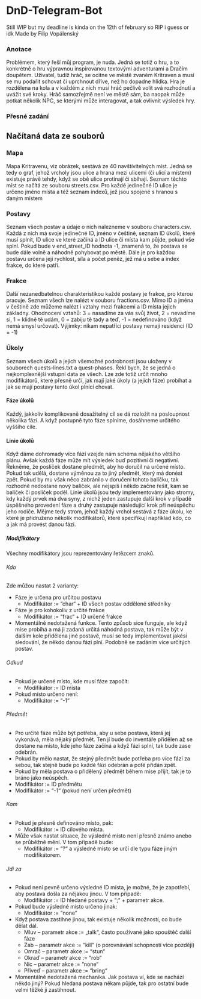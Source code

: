 # DnD-Telegram-Bot
Still WIP but my deadline is kinda on the 12th of february so RIP i guess or idk
Made by Filip Vopálenský

### Anotace
Problémem, který řeší můj program, je nuda. Jedná se totiž o hru, a to konkrétně o hru výpravnou inspirovanou textovými adventurami a Dračím doupětem. Uživatel, tudíž hráč, se ocitne ve městě zvaném Kritraven a musí se mu podařit schovat či uprchnout dříve, než ho dopadne hlídka. Hra je rozdělena na kola a v každém z nich musí hráč pečlivě volit svá rozhodnutí a uvážit své kroky. Hráč samozřejmě není ve městě sám, ba naopak může potkat několik NPC, se kterými může interagovat, a tak ovlivnit výsledek hry.

### Přesné zadání



## Načítaná data ze souborů
### Mapa
Mapa Kritravenu, viz obrázek, sestává ze 40 navštívitelných míst. Jedná se tedy o graf, jehož vrcholy jsou ulice a hrana mezi ulicemi (či ulicí a místem) existuje právě tehdy, když se obě ulice protínají či sbíhají.
Seznam těchto míst se načítá ze souboru streets.csv. Pro každé jedinečné ID ulice je určeno jméno místa a též seznam indexů, jež jsou spojené s hranou s daným místem


### Postavy
Seznam všech postav a údaje o nich nalezneme v souboru characters.csv. Každá z nich má svoje jedinečné ID, jméno v češtině, seznam ID úkolů, které musí splnit, ID ulice ve které začíná a ID ulice či místa kam půjde, pokud vše splní. Pokud bude v end_street_ID hodnota -1, znamená to, že postava se bude dále volně a náhodně pohybovat po městě. Dále je pro každou postavu určena její rychlost, síla a počet peněz, jež má u sebe a index frakce, do které patří.


### Frakce
Další nezanedbatelnou charakteristikou každé postavy je frakce, pro kterou pracuje. Seznam všech lze nalézt v souboru fractions.csv. Mimo ID a jména v češtině zde můžeme nalézt i vztahy mezi frakcemi a ID místa jejich základny.
Ohodnocení vztahů: 3 = nasadíme za vás svůj život, 2 = nevadíme si, 1 = klidně tě udám, 0 = zabiju tě tady a teď, -1 = nedefinováno (když nemá smysl určovat).
Výjimky: nikam nepatřící postavy nemají residenci (ID = -1)


### Úkoly
Seznam všech úkolů a jejich všemožné podrobnosti jsou uloženy v souborech quests-lines.txt a quest-phases. Řekl bych, že se jedná o nejkomplexnější vstupní data ze všech. Lze zde totiž určit mnoho modifikátorů, které přesně určí, jak mají jaké úkoly (a jejich fáze) probíhat a jak se mají postavy tento úkol plnící chovat.

#### Fáze úkolů
Každý, jakkoliv komplikovaně dosažitelný cíl se dá rozložit na posloupnost několika fází. A když postupně tyto fáze splníme, dosáhneme určitého vyššího cíle.

#### Linie úkolů
Když dáme dohromady více fází vzejde nám schéma nějakého většího plánu. Avšak každá fáze může mít výsledek buď pozitivní či negativní. Řekněme, že poslíček dostane předmět, aby ho doručil na určené místo. Pokud tak udělá, dostane výměnou za to jiný předmět, který má donést zpět. Pokud by mu však něco zabránilo v doručení tohoto balíčku, tak rozhodně nedostane nový balíček, ale nejspíš i někdo začne řešit, kam se balíček či poslíček poděl.
Linie úkolů jsou tedy implementovány jako stromy, kdy každý prvek má dva syny, z nichž jeden zastupuje další krok v případě úspěšného provedení fáze a druhý zastupuje následující krok při neúspěchu jeho rodiče.
Mějme tedy strom, jehož každý vrchol sestává z fáze úkolu, ke které je přidruženo několik modifikátorů, které specifikují například kdo, co a jak má provést danou fázi.

##### Modifikátory
Všechny modifikátory jsou reprezentovány řetězcem znaků. 

###### Kdo
Zde můžou nastat 2 varianty:
+ Fáze je určena pro určitou postavu
    + Modifikátor := “char“ + ID všech postav oddělené středníky
+ Fáze je pro kohokoliv z určité frakce
    + Modifikátor := “frac“ + ID určené frakce
+ Momentálně nedotažená funkce. Tento způsob sice funguje, ale když mise probíhá a má ji zadaná určitá náhodná postava, tak může být v dalším kole přidělena jiné postavě, musí se tedy implementovat jakési sledování, že někdo danou fázi plní. Podobně se zadáním více určitých postav.

###### Odkud
+ Pokud je určené místo, kde musí fáze započít: 
    + Modifikátor := ID místa
+ Pokud místo určeno není: 
    + Modifikátor := “-1“

###### Předmět
+ Pro určité fáze může být potřeba, aby u sebe postava, která jej vykonává, měla nějaký předmět. Ten jí bude do inventáře přidělen až se dostane na místo, kde jeho fáze začíná a když fázi splní, tak bude zase odebrán.
+ Pokud by mělo nastat, že stejný předmět bude potřeba pro více fází za sebou, tak stejně bude po každé fázi odebrán a poté přidán zpět.
+ Pokud by měla postava o přidělený předmět během mise přijít, tak je to bráno jako neúspěch.
+ Modifikátor := ID předmětu
+ Modifikátor := “-1“ (pokud není určen předmět)

###### Kam
+ Pokud je přesně definováno místo, pak: 
    + Modifikátor := ID cílového místa. 
+ Může však nastat situace, že výsledné místo není přesně známo anebo se průběžně mění. V tom případě bude:
    + Modifikátor := “?“ a výsledné místo se určí dle typu fáze jiným modifikátorem.

###### Jdi za
+ Pokud není pevně určeno výsledné ID místa, je možné, že je zapotřebí, aby postava došla za nějakou jinou. V tom případě: 
    + Modifikátor := ID hledané postavy + “;“ + parametr akce. 
+ Pokud bude výsledné místo určeno jinak: 
    + Modifikátor := “none“
+ Když postava zastihne jinou, tak existuje několik možností, co bude dělat dál.
    + Mluv – parametr akce := „talk“, často používané jako spouštěč další fáze
    + Zab – parametr akce := “kill“ (o porovnávání schopností více později)
    + Omrač – parametr akce := “stun“
    + Okraď – parametr akce := “rob“
    + Nic – parametr akce := “none“
    + Přiveď – parametr akce := “bring“
+ Momentálně nedotažená mechanika. Jak postava ví, kde se nachází někdo jiný? Pokud hledaná postava někam půjde, tak pro ostatní bude velmi těžké ji zastihnout.